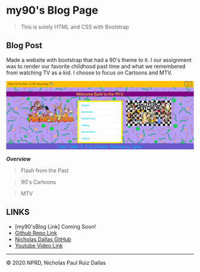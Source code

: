 # my90's Blog Page

> This is solely HTML and CSS with Bootstrap

## Blog Post

Made a website with bootstrap that had a 90's theme to it. I our assignment was to render our favorite childhood past time and what we remembered from watching TV as a kid. I choose to focus on Cartoons and MTV. 

![top logo](./photos/top.png)

***Overview***

> Flash from the Past

> 90's Cartoons

> MTV

## LINKS

- [my90'sBlog Link] Coming Soon!
- [Github Repo Link](https://github.com/nicholasd-uci/my90page)
- [Nicholas Dallas GitHub](https://github.com/nicholasd-uci)
- [Youtube Video Link](https://youtu.be/b8hc3MuRbb4)

- - -
© 2020 NPRD, Nicholas Paul Ruiz Dallas